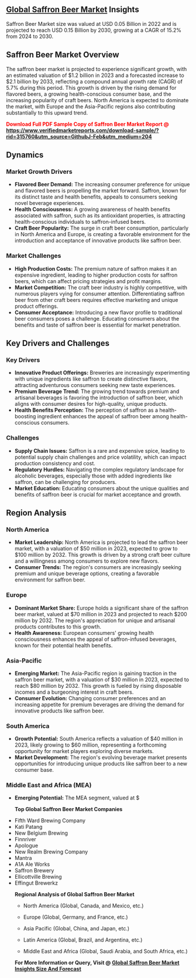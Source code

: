 <h2><a href="https://www.verifiedmarketreports.com/download-sample/?rid=315760&amp;utm_source=GithubJ&amp;utm_medium=204" target="_blank">Global Saffron Beer Market</a> Insights</h2><p>Saffron Beer Market size was valued at USD 0.05 Billion in 2022 and is projected to reach USD 0.15 Billion by 2030, growing at a CAGR of 15.2% from 2024 to 2030.</p><p> <h2>Saffron Beer Market Overview</h2> <p>The saffron beer market is projected to experience significant growth, with an estimated valuation of $1.2 billion in 2023 and a forecasted increase to $2.1 billion by 2033, reflecting a compound annual growth rate (CAGR) of 5.7% during this period. This growth is driven by the rising demand for flavored beers, a growing health-conscious consumer base, and the increasing popularity of craft beers. North America is expected to dominate the market, with Europe and the Asia-Pacific regions also contributing substantially to this upward trend. </p> <p><strong><p><span class=""><span style="color: #ff0000;"><strong>Download Full PDF Sample Copy of Saffron Beer Market Report</strong> @ </span><a href="https://www.verifiedmarketreports.com/download-sample/?rid=315760&amp;utm_source=GithubJ-Feb&amp;utm_medium=204" target="_blank">https://www.verifiedmarketreports.com/download-sample/?rid=315760&amp;utm_source=GithubJ-Feb&amp;utm_medium=204</a></span></p></strong></p> <h2>Dynamics</h2> <h3>Market Growth Drivers</h3> <ul> <li><strong>Flavored Beer Demand:</strong> The increasing consumer preference for unique and flavored beers is propelling the market forward. Saffron, known for its distinct taste and health benefits, appeals to consumers seeking novel beverage experiences. </li> <li><strong>Health Consciousness:</strong> A growing awareness of health benefits associated with saffron, such as its antioxidant properties, is attracting health-conscious individuals to saffron-infused beers. </li> <li><strong>Craft Beer Popularity:</strong> The surge in craft beer consumption, particularly in North America and Europe, is creating a favorable environment for the introduction and acceptance of innovative products like saffron beer. </li> </ul> <h3>Market Challenges</h3> <ul> <li><strong>High Production Costs:</strong> The premium nature of saffron makes it an expensive ingredient, leading to higher production costs for saffron beers, which can affect pricing strategies and profit margins. </li> <li><strong>Market Competition:</strong> The craft beer industry is highly competitive, with numerous players vying for consumer attention. Differentiating saffron beer from other craft beers requires effective marketing and unique product offerings. </li> <li><strong>Consumer Acceptance:</strong> Introducing a new flavor profile to traditional beer consumers poses a challenge. Educating consumers about the benefits and taste of saffron beer is essential for market penetration. </li> </ul> <h2>Key Drivers and Challenges</h2> <h3>Key Drivers</h3> <ul> <li><strong>Innovative Product Offerings:</strong> Breweries are increasingly experimenting with unique ingredients like saffron to create distinctive flavors, attracting adventurous consumers seeking new taste experiences. </li> <li><strong>Premium Beverage Trend:</strong> The growing trend towards premium and artisanal beverages is favoring the introduction of saffron beer, which aligns with consumer desires for high-quality, unique products. </li> <li><strong>Health Benefits Perception:</strong> The perception of saffron as a health-boosting ingredient enhances the appeal of saffron beer among health-conscious consumers. </li> </ul> <h3>Challenges</h3> <ul> <li><strong>Supply Chain Issues:</strong> Saffron is a rare and expensive spice, leading to potential supply chain challenges and price volatility, which can impact production consistency and cost. </li> <li><strong>Regulatory Hurdles:</strong> Navigating the complex regulatory landscape for alcoholic beverages, especially those with added ingredients like saffron, can be challenging for producers. </li> <li><strong>Market Education:</strong> Educating consumers about the unique qualities and benefits of saffron beer is crucial for market acceptance and growth. </li> </ul> <h2>Region Analysis</h2> <h3>North America</h3> <ul> <li><strong>Market Leadership:</strong> North America is projected to lead the saffron beer market, with a valuation of $50 million in 2023, expected to grow to $100 million by 2032. This growth is driven by a strong craft beer culture and a willingness among consumers to explore new flavors. </li> <li><strong>Consumer Trends:</strong> The region's consumers are increasingly seeking premium and unique beverage options, creating a favorable environment for saffron beer. </li> </ul> <h3>Europe</h3> <ul> <li><strong>Dominant Market Share:</strong> Europe holds a significant share of the saffron beer market, valued at $70 million in 2023 and projected to reach $200 million by 2032. The region's appreciation for unique and artisanal products contributes to this growth. </li> <li><strong>Health Awareness:</strong> European consumers' growing health consciousness enhances the appeal of saffron-infused beverages, known for their potential health benefits. </li> </ul> <h3>Asia-Pacific</h3> <ul> <li><strong>Emerging Market:</strong> The Asia-Pacific region is gaining traction in the saffron beer market, with a valuation of $30 million in 2023, expected to reach $80 million by 2032. This growth is fueled by rising disposable incomes and a burgeoning interest in craft beers. </li> <li><strong>Consumer Evolution:</strong> Changing consumer preferences and an increasing appetite for premium beverages are driving the demand for innovative products like saffron beer. </li> </ul> <h3>South America</h3> <ul> <li><strong>Growth Potential:</strong> South America reflects a valuation of $40 million in 2023, likely growing to $60 million, representing a forthcoming opportunity for market players exploring diverse markets. </li> <li><strong>Market Development:</strong> The region's evolving beverage market presents opportunities for introducing unique products like saffron beer to a new consumer base. </li> </ul> <h3>Middle East and Africa (MEA)</h3> <ul> <li><strong>Emerging Potential:</strong> The MEA segment, valued at $</p><p><strong>Top Global Saffron Beer Market Companies</strong></p><div data-test-id=""><p><li>Fifth Ward Brewing Company</li><li> Kati Patang</li><li> New Belgium Brewing</li><li> Finnriver</li><li> Apologue</li><li> New Realm Brewing Company</li><li> Mantra</li><li> A1A Ale Works</li><li> Saffron Brewery</li><li> Ellicottville Brewing</li><li> Effingut Brewerkz</li></p><div><strong>Regional Analysis of&nbsp;Global Saffron Beer Market</strong></div><ul><li dir="ltr"><p dir="ltr">North America&nbsp;(Global, Canada, and Mexico, etc.)</p></li><li dir="ltr"><p dir="ltr">Europe (Global, Germany, and France, etc.)</p></li><li dir="ltr"><p dir="ltr">Asia Pacific&nbsp;(Global, China, and Japan, etc.)</p></li><li dir="ltr"><p dir="ltr">Latin America&nbsp;(Global, Brazil, and Argentina, etc.)</p></li><li dir="ltr">Middle East and Africa&nbsp;(Global, Saudi Arabia, and South Africa, etc.)</li></ul><p><strong>For More Information or Query, Visit @&nbsp;</strong><strong><a href="https://www.verifiedmarketreports.com/product/saffron-beer-market/?utm_source=GithubJ&amp;utm_medium=204" target="_blank">Global Saffron Beer Market Insights Size And Forecast</a></strong></p></div>
